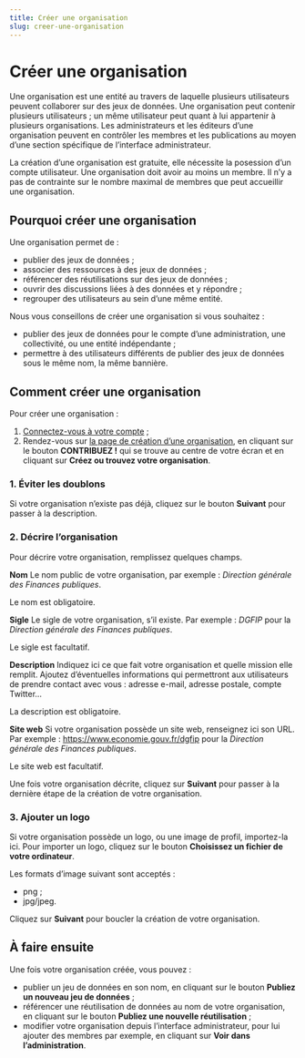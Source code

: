 ```yaml
---
title: Créer une organisation
slug: creer-une-organisation
---
```

# Créer une organisation

Une organisation est une entité au travers de laquelle plusieurs utilisateurs peuvent collaborer sur des jeux de données. Une organisation peut contenir plusieurs utilisateurs ; un même utilisateur peut quant à lui appartenir à plusieurs organisations. Les administrateurs et les éditeurs d’une organisation peuvent en contrôler les membres et les publications au moyen d’une section spécifique de l’interface administrateur.

La création d’une organisation est gratuite, elle nécessite la posession d’un compte utilisateur. Une organisation doit avoir au moins un membre. Il n’y a pas de contrainte sur le nombre maximal de membres que peut accueillir une organisation.

## Pourquoi créer une organisation

Une organisation permet de :

* publier des jeux de données ;
* associer des ressources à des jeux de données ;
* référencer des réutilisations sur des jeux de données ;
* ouvrir des discussions liées à des données et y répondre ;
* regrouper des utilisateurs au sein d’une même entité.

Nous vous conseillons de créer une organisation si vous souhaitez :

* publier des jeux de données pour le compte d’une administration, une collectivité, ou une entité indépendante ;
* permettre à des utilisateurs différents de publier des jeux de données sous le même nom, la même bannière.

## Comment créer une organisation

Pour créer une organisation :

1. [Connectez-vous à votre compte](https://www.data.gouv.fr/fr/login) ;
2. Rendez-vous sur [la page de création d’une organisation](https://www.data.gouv.fr/fr/admin/dataset/new/), en cliquant sur le bouton **CONTRIBUEZ !** qui se trouve au centre de votre écran et en cliquant sur **Créez ou trouvez votre organisation**.

### 1. Éviter les doublons

Si votre organisation n’existe pas déjà, cliquez sur le bouton **Suivant** pour passer à la description.

### 2. Décrire l’organisation

Pour décrire votre organisation, remplissez quelques champs.

**Nom**
Le nom public de votre organisation, par exemple : _Direction générale des Finances publiques_.

Le nom est obligatoire.

**Sigle**
Le sigle de votre organisation, s’il existe. Par exemple : _DGFIP_ pour la _Direction générale des Finances publiques_.

Le sigle est facultatif.

**Description**
Indiquez ici ce que fait votre organisation et quelle mission elle remplit. Ajoutez d’éventuelles informations qui permettront aux utilisateurs de prendre contact avec vous : adresse e-mail, adresse postale, compte Twitter…

La description est obligatoire.

**Site web**
Si votre organisation possède un site web, renseignez ici son URL. Par exemple : https://www.economie.gouv.fr/dgfip pour la _Direction générale des Finances publiques_.

Le site web est facultatif.

Une fois votre organisation décrite, cliquez sur **Suivant** pour passer à la dernière étape de la création de votre organisation.

### 3. Ajouter un logo

Si votre organisation possède un logo, ou une image de profil, importez-la ici. Pour importer un logo, cliquez sur le bouton **Choisissez un fichier de votre ordinateur**.

Les formats d’image suivant sont acceptés :
* png ;
* jpg/jpeg.

Cliquez sur **Suivant** pour boucler la création de votre organisation.

## À faire ensuite

Une fois votre organisation créée, vous pouvez :

* publier un jeu de données en son nom, en cliquant sur le bouton **Publiez un nouveau jeu de données** ;
* référencer une réutilisation de données au nom de votre organisation, en cliquant sur le bouton **Publiez une nouvelle réutilisation** ;
* modifier votre organisation depuis l’interface administrateur, pour lui ajouter des membres par exemple, en cliquant sur **Voir dans l’administration**.
